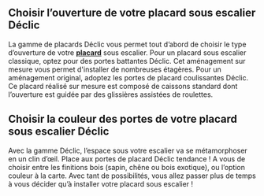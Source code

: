 ## Choisir l’ouverture de votre placard sous escalier Déclic
La gamme de placards Déclic vous permet tout d’abord de choisir le type d’ouverture de votre **[placard](/placards-dressing-CCU0005/portes-placard-CCN0084)** sous escalier.
Pour un placard sous escalier classique, optez pour des portes battantes Déclic. Cet aménagement sur mesure vous permet d'installer de nombreuses étagères.
Pour un aménagement original, adoptez les portes de placard coulissantes Déclic. Ce placard réalisé sur mesure est composé de caissons standard dont l’ouverture est guidée par des glissières assistées de roulettes.
## Choisir la couleur des portes de votre placard sous escalier Déclic
Avec la gamme Déclic, l’espace sous votre escalier va se métamorphoser en un clin d’œil. Place aux portes de placard Déclic tendance ! A vous de choisir entre les finitions bois (sapin, chêne ou bois exotique), ou l’option couleur à la carte.
Avec tant de possibilités, vous allez passer plus de temps à vous décider qu’à installer votre placard sous escalier !